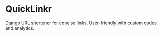 # QuickLinkr
Django URL shortener for concise links. User-friendly with custom codes and analytics.
